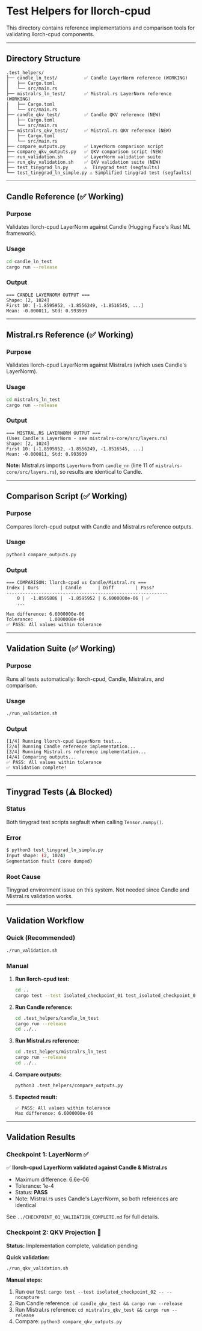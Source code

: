 # Test Helpers for llorch-cpud

This directory contains reference implementations and comparison tools for validating llorch-cpud components.

---

## Directory Structure

```
.test_helpers/
├── candle_ln_test/          ✅ Candle LayerNorm reference (WORKING)
│   ├── Cargo.toml
│   └── src/main.rs
├── mistralrs_ln_test/       ✅ Mistral.rs LayerNorm reference (WORKING)
│   ├── Cargo.toml
│   └── src/main.rs
├── candle_qkv_test/         ✅ Candle QKV reference (NEW)
│   ├── Cargo.toml
│   └── src/main.rs
├── mistralrs_qkv_test/      ✅ Mistral.rs QKV reference (NEW)
│   ├── Cargo.toml
│   └── src/main.rs
├── compare_outputs.py       ✅ LayerNorm comparison script
├── compare_qkv_outputs.py   ✅ QKV comparison script (NEW)
├── run_validation.sh        ✅ LayerNorm validation suite
├── run_qkv_validation.sh    ✅ QKV validation suite (NEW)
├── test_tinygrad_ln.py      ⚠️  Tinygrad test (segfaults)
└── test_tinygrad_ln_simple.py ⚠️ Simplified tinygrad test (segfaults)
```

---

## Candle Reference (✅ Working)

### Purpose
Validates llorch-cpud LayerNorm against Candle (Hugging Face's Rust ML framework).

### Usage
```bash
cd candle_ln_test
cargo run --release
```

### Output
```
=== CANDLE LAYERNORM OUTPUT ===
Shape: [2, 1024]
First 10: [-1.8595952, -1.8556249, -1.8516545, ...]
Mean: -0.000011, Std: 0.993939
```

---

## Mistral.rs Reference (✅ Working)

### Purpose
Validates llorch-cpud LayerNorm against Mistral.rs (which uses Candle's LayerNorm).

### Usage
```bash
cd mistralrs_ln_test
cargo run --release
```

### Output
```
=== MISTRAL.RS LAYERNORM OUTPUT ===
(Uses Candle's LayerNorm - see mistralrs-core/src/layers.rs)
Shape: [2, 1024]
First 10: [-1.8595952, -1.8556249, -1.8516545, ...]
Mean: -0.000011, Std: 0.993939
```

**Note:** Mistral.rs imports `LayerNorm` from `candle_nn` (line 11 of `mistralrs-core/src/layers.rs`), so results are identical to Candle.

---

## Comparison Script (✅ Working)

### Purpose
Compares llorch-cpud output with Candle and Mistral.rs reference outputs.

### Usage
```bash
python3 compare_outputs.py
```

### Output
```
=== COMPARISON: llorch-cpud vs Candle/Mistral.rs ===
Index | Ours        | Candle      | Diff        | Pass?
------------------------------------------------------------
    0 |  -1.8595886 |  -1.8595952 | 6.6000000e-06 | ✅
    ...

Max difference: 6.6000000e-06
Tolerance:      1.0000000e-04
✅ PASS: All values within tolerance
```

---

## Validation Suite (✅ Working)

### Purpose
Runs all tests automatically: llorch-cpud, Candle, Mistral.rs, and comparison.

### Usage
```bash
./run_validation.sh
```

### Output
```
[1/4] Running llorch-cpud LayerNorm test...
[2/4] Running Candle reference implementation...
[3/4] Running Mistral.rs reference implementation...
[4/4] Comparing outputs...
✅ PASS: All values within tolerance
✅ Validation complete!
```

---

## Tinygrad Tests (⚠️ Blocked)

### Status
Both tinygrad test scripts segfault when calling `Tensor.numpy()`.

### Error
```bash
$ python3 test_tinygrad_ln_simple.py
Input shape: (2, 1024)
Segmentation fault (core dumped)
```

### Root Cause
Tinygrad environment issue on this system. Not needed since Candle and Mistral.rs validation works.

---

## Validation Workflow

### Quick (Recommended)
```bash
./run_validation.sh
```

### Manual

1. **Run llorch-cpud test:**
   ```bash
   cd ..
   cargo test --test isolated_checkpoint_01 test_isolated_checkpoint_01_all -- --nocapture
   ```

2. **Run Candle reference:**
   ```bash
   cd .test_helpers/candle_ln_test
   cargo run --release
   cd ../..
   ```

3. **Run Mistral.rs reference:**
   ```bash
   cd .test_helpers/mistralrs_ln_test
   cargo run --release
   cd ../..
   ```

4. **Compare outputs:**
   ```bash
   python3 .test_helpers/compare_outputs.py
   ```

5. **Expected result:**
   ```
   ✅ PASS: All values within tolerance
   Max difference: 6.6000000e-06
   ```

---

## Validation Results

### Checkpoint 1: LayerNorm ✅

✅ **llorch-cpud LayerNorm validated against Candle & Mistral.rs**
- Maximum difference: 6.6e-06
- Tolerance: 1e-4
- Status: **PASS**
- Note: Mistral.rs uses Candle's LayerNorm, so both references are identical

See `../CHECKPOINT_01_VALIDATION_COMPLETE.md` for full details.

### Checkpoint 2: QKV Projection 🚧

**Status:** Implementation complete, validation pending

**Quick validation:**
```bash
./run_qkv_validation.sh
```

**Manual steps:**
1. Run our test: `cargo test --test isolated_checkpoint_02 -- --nocapture`
2. Run Candle reference: `cd candle_qkv_test && cargo run --release`
3. Run Mistral.rs reference: `cd mistralrs_qkv_test && cargo run --release`
4. Compare: `python3 compare_qkv_outputs.py`
